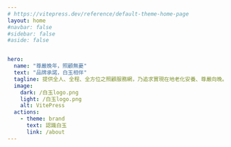 ```yaml
---
# https://vitepress.dev/reference/default-theme-home-page
layout: home
#navbar: false
#sidebar: false
#aside: false


hero:
  name: "尊嚴晚年，照顧無憂"
  text: "品牌承諾，白玉相伴"
  tagline: 提供全人、全程、全方位之照顧服務網，乃追求實現在地老化安養、尊嚴向晚。
  image:
    dark: /白玉logo.png
    light: /白玉logo.png
    alt: VitePress
  actions:
    - theme: brand
      text: 認識白玉
      link: /about
---
```



